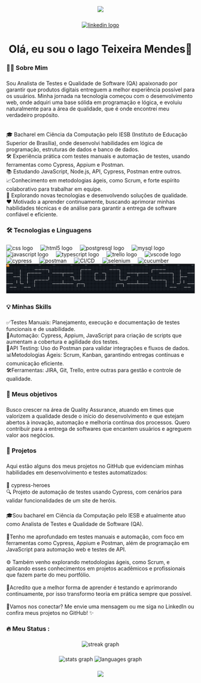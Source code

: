 <div align="center">
  <img height="150" src="https://media.giphy.com/media/M9gbBd9nbDrOTu1Mqx/giphy.gif"  />
</div>

###

<div align="center">
  <a href="https://www.linkedin.com/in/iago-teixeira-mendes" target="_blank">
    <img src="https://img.shields.io/static/v1?message=LinkedIn&logo=linkedin&label=&color=0077B5&logoColor=white&labelColor=&style=for-the-badge" height="25" alt="linkedin logo"  />
  </a>
</div>

###

<h1 align="center">Olá, eu sou o Iago Teixeira Mendes👋</h1>

###

<h3 align="left">👩‍💻  Sobre Mim</h3>

###

<p align="left">Sou Analista de Testes e Qualidade de Software (QA) apaixonado por garantir que produtos digitais entreguem a melhor experiência possível para os usuários. Minha jornada na tecnologia começou com o desenvolvimento web, onde adquiri uma base sólida em programação e lógica, e evoluiu naturalmente para a área de qualidade, que é onde encontrei meu verdadeiro propósito.<br><br><br>🎓 Bacharel em Ciência da Computação pelo IESB (Instituto de Educação Superior de Brasília), onde desenvolvi habilidades em lógica de programação, estruturas de dados e banco de dados.<br>🛠️ Experiência prática com testes manuais e automação de testes, usando ferramentas como Cypress, Appium e Postman.<br>📚 Estudando JavaScript, Node.js, API, Cypress, Postman entre outros.<br>📈Conhecimento em metodologias ágeis, como Scrum, e forte espírito colaborativo para trabalhar em equipe.<br>🚀 Explorando novas tecnologias e desenvolvendo soluções de qualidade.<br>❤️ Motivado a aprender continuamente, buscando aprimorar minhas habilidades técnicas e de análise para garantir a entrega de software confiável e eficiente.</p>

<h3 align="left">🛠 Tecnologias e Linguagens</h3>

###

<div align="left">
  <img src="https://cdn.jsdelivr.net/gh/devicons/devicon/icons/css3/css3-original.svg" height="40" alt="css logo"  />
  <img width="12" />
  <img src="https://cdn.jsdelivr.net/gh/devicons/devicon/icons/html5/html5-original.svg" height="40" alt="html5 logo"  />
  <img width="12" />
  <img src="https://cdn.jsdelivr.net/gh/devicons/devicon/icons/postgresql/postgresql-original.svg" height="40" alt="postgresql logo"  />
  <img width="12" />
  <img src="https://cdn.jsdelivr.net/gh/devicons/devicon/icons/mysql/mysql-original.svg" height="40" alt="mysql logo"  />
  <img width="12" />
  <img src="https://cdn.jsdelivr.net/gh/devicons/devicon/icons/javascript/javascript-original.svg" height="40" alt="javascript logo"  />
  <img width="12" />
  <img src="https://cdn.jsdelivr.net/gh/devicons/devicon/icons/typescript/typescript-original.svg" height="40" alt="typescript logo"  />
  <img width="12" />
  <img src="https://cdn.jsdelivr.net/gh/devicons/devicon/icons/trello/trello-plain.svg" height="40" alt="trello logo"  />
  <img width="12" />
  <img src="https://cdn.jsdelivr.net/gh/devicons/devicon/icons/vscode/vscode-original.svg" height="40" alt="vscode logo"  />
  <img width="12" />
  <img src="https://cdn.jsdelivr.net/gh/devicons/devicon@latest/icons/cypressio/cypressio-original.svg" height="40" alt="cypress" />
  <img width="12" />
  <img src="https://cdn.jsdelivr.net/gh/devicons/devicon@latest/icons/postman/postman-original.svg" height="40" alt="postman" />
  <img width="12" />
  <img src="https://raw.githubusercontent.com/marwin1991/profile-technology-icons/refs/heads/main/icons/ci_cd.png" height="40" alt="CI/CD" />
  <img width="12" />
  <img src="https://raw.githubusercontent.com/marwin1991/profile-technology-icons/refs/heads/main/icons/selenium.png" height="40" alt="selenium" />
  <img width="12" />
  <img src="https://raw.githubusercontent.com/marwin1991/profile-technology-icons/refs/heads/main/icons/cucumber.png" height="40" alt="cucumber" />
  <img width="12" />
          
          
</div>
<img src="https://github.com/iagotm/iagotm/blob/06e33319bafee1d9935057ae07cdcdf316f4bb27/pacman-contributions.svg" />

<h3 align="left">💡 Minhas Skills</h3>

###

<p align="left">✅Testes Manuais: Planejamento, execução e documentação de testes funcionais e de usabilidade.<br>🤖Automação: Cypress, Appium, JavaScript para criação de scripts que aumentam a cobertura e agilidade dos testes.<br>🔗API Testing: Uso do Postman para validar integrações e fluxos de dados.<br>📊Metodologias Ágeis: Scrum, Kanban, garantindo entregas contínuas e comunicação eficiente.<br>🛠️Ferramentas: JIRA, Git, Trello, entre outras para gestão e controle de qualidade.</p>

###

<h3 align="left">🎯 Meus objetivos</h3>

###

<p align="left">Busco crescer na área de Quality Assurance, atuando em times que valorizem a qualidade desde o início do desenvolvimento e que estejam abertos à inovação, automação e melhoria contínua dos processos. Quero contribuir para a entrega de softwares que encantem usuários e agreguem valor aos negócios.</p>

###

<h3 align="left">🚀 Projetos</h3>

###

<p align="left">Aqui estão alguns dos meus projetos no GitHub que evidenciam minhas habilidades em desenvolvimento e testes automatizados:<br><br>🧪 cypress-heroes<br>🔍 Projeto de automação de testes usando Cypress, com cenários para validar funcionalidades de um site de heróis.</p>

###

<p align="left">🎓Sou bacharel em Ciência da Computação pelo IESB e atualmente atuo como Analista de Testes e Qualidade de Software (QA).<br><br>🧪Tenho me aprofundado em testes manuais e automação, com foco em ferramentas como Cypress, Appium e Postman, além de programação em JavaScript para automação web e testes de API.<br><br>⚙️ Também venho explorando metodologias ágeis, como Scrum, e aplicando esses conhecimentos em projetos acadêmicos e profissionais que fazem parte do meu portfólio.<br><br>🚀Acredito que a melhor forma de aprender é testando e aprimorando continuamente, por isso transformo teoria em prática sempre que possível.<br><br>💌Vamos nos conectar? Me envie uma mensagem ou me siga no LinkedIn ou confira meus projetos no GitHub! ✨</p>

###

<h3 align="left">🔥   Meu Status :</h3>

###

<div align="center">
  <img src="https://streak-stats.demolab.com?user=iagotm&locale=en&mode=daily&theme=dark&hide_border=false&border_radius=5&order=3" height="220" alt="streak graph"  />
</div>

###

<div align="center">
  <img src="https://github-readme-stats.vercel.app/api?username=iagotm&hide_title=false&hide_rank=false&show_icons=true&include_all_commits=true&count_private=true&disable_animations=false&theme=dracula&locale=en&hide_border=false&order=1" height="150" alt="stats graph"  />
  <img src="https://github-readme-stats.vercel.app/api/top-langs?username=iagotm&locale=en&hide_title=false&layout=compact&card_width=320&langs_count=5&theme=dracula&hide_border=false&order=2" height="150" alt="languages graph"  />
</div>

###

<div align="center">
  <img src="https://visitor-badge.laobi.icu/badge?page_id=iagotm.iagotm&"  />
</div>

###
